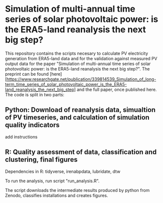 # Simulation of multi-annual time series of solar photovoltaic power: is the ERA5-land reanalysis the next big step? 
This repository contains the scripts necesary to calculate PV electricity generation from ERA5-land data and for the validation against measured PV output data for the paper "Simulation of multi-annual time series of solar photovoltaic power: is the ERA5-land reanalysis the next big step?". The preprint can be found [here][https://www.researchgate.net/publication/339814539_Simulation_of_long-term_time_series_of_solar_photovoltaic_power_is_the_ERA5-land_reanalysis_the_next_big_step] and the full paper, once published here. The code is split in two parts:

## Python: Download of reanalysis data, simualtion of PV timeseries, and calculation of simulation quality indicators
add instructions

## R: Quality assessment of data, classification and clustering, final figures
Dependencies in R: tidyverse, irenabpdata, lubridate, dtw

To run the analysis, run script "run_analysis.R".

The script downloads the intermediate results produced by python from Zenodo, classifies installations and creates figures.